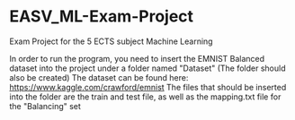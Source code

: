 # EASV_ML-Exam-Project
Exam Project for the 5 ECTS subject Machine Learning

In order to run the program, you need to insert the EMNIST Balanced dataset into the project under a folder named "Dataset" (The folder should also be created)
The dataset can be found here: https://www.kaggle.com/crawford/emnist
The files that should be inserted into the folder are the train and test file, as well as the mapping.txt file for the "Balancing" set
